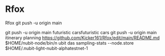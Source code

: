 # Rfox
Rfox
git push -u origin main

git push -u origin main futuristic carsfuturistic cars 
git push -u origin main
itinerary planning
https://github.com/Kicker161/Rfox/edit/main/README.md
$HOME/nubit-node/bin/n
ubit das sampling-stats --node.store $HOME/.nubit-light-nubit-alphatestnet-1
